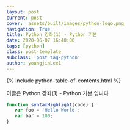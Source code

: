 ```yaml
---
layout: post
current: post
cover:  assets/built/images/python-logo.png
navigation: True
title: Python 강좌(1) - Python 기본
date: 2020-06-07 16:40:00
tags: [python]
class: post-template
subclass: 'post tag-python'
author: youngjinLee1
---
```

{% include python-table-of-contents.html %}

이글은 Python 강좌(1) - Python 기본 입니다

~~~javascript
function syntaxHighlight(code) {
   var foo = 'Hello World';
   var bar = 100;
}
~~~